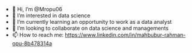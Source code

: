 - 👋 Hi, I’m @Mropu06
- 👀 I’m interested in data science
- 🌱 I’m currently learning an opportunity to work as a data analyst
- 💞️ I’m looking to collaborate on data science and managements 
- 📫 How to reach me: https://www.linkedin.com/in/mahbubur-rahman-opu-8b478314a

<!---
Mropu06/Mropu06 is a ✨ Data Analyst ✨ repository because its `README.md` (this file) appears on your GitHub profile.
You can click the Preview link to take a look at your changes.
--->
